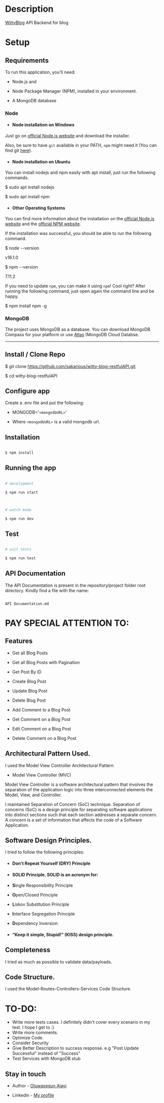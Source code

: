 # Description

[WittyBlog](https://github.com/sakarious/witty-blog-restfulAPI) API Backend for blog

# Setup

## Requirements

To run this application, you'll need:

- Node.js and

- Node Package Manager (NPM), installed in your environment.

- A MongoDB database

### Node

- #### Node installation on Windows

Just go on [official Node.js website](https://nodejs.org/) and download the installer.

Also, be sure to have `git` available in your PATH, `npm` might need it (You can find git [here](https://git-scm.com/)).

- #### Node installation on Ubuntu

You can install nodejs and npm easily with apt install, just run the following commands.

$ sudo apt install nodejs

$ sudo apt install npm

- #### Other Operating Systems

You can find more information about the installation on the [official Node.js website](https://nodejs.org/) and the [official NPM website](https://npmjs.org/).

If the installation was successful, you should be able to run the following command.

$ node --version

v16.1.0

$ npm --version

7.11.2

If you need to update `npm`, you can make it using `npm`! Cool right? After running the following command, just open again the command line and be happy.

$ npm install npm -g

### MongoDB

The project uses MongoDB as a database. You can download MongoDB Compass for your platform or use [Atlas](https://www.mongodb.com/cloud/atlas/signup) (MongoDB Cloud Databse.

---

## Install / Clone Repo

$ git clone https://github.com/sakarious/witty-blog-restfulAPI.git

$ cd witty-blog-restfulAPI

## Configure app

Create a .env file and put the following:

- MONGODB='`<mongodbURL>`'

- Where `<mongodbURL>` is a valid mongodb url.

## Installation

```bash

$ npm install

```

## Running the app

```bash

# development

$ npm run start



# watch mode

$ npm run dev

```

## Test

```bash

# unit tests

$ npm run test

```

## API Documentation

The API Documentation is present in the repository/project folder root directory. Kindly find a file with the name:

```

API Documentation.md

```

# PAY SPECIAL ATTENTION TO:

## Features

- Get all Blog Posts

- Get all Blog Posts with Pagination

- Get Post By ID

- Create Blog Post

- Update Blog Post

- Delete Blog Post

- Add Comment to a Blog Post

- Get Comment on a Blog Post

- Edit Comment on a Blog Post

- Delete Comment on a Blog Post

## Architectural Pattern Used.

I used the Model View Controller Architectural Pattern

- Model View Controller (MVC)

Model View Controller is a software architectural pattern that involves the separation of the application logic into three interconnected elements the Model, View, and Controller.

I maintained Separation of Concern (SoC) technique. Separation of concerns (SoC) is a design principle for separating software applications into distinct sections such that each section addresses a separate concern. A concern is a set of information that affects the code of a Software Application.

## Software Design Principles.

I tried to follow the following principles:

- #### Don't Repeat Yourself (DRY) Principle

- #### SOLID Principle. SOLID is an acronym for:

- **S**ingle Responsibility Principle

- **O**pen/Closed Principle

- **L**iskov Substitution Principle

- **I**nterface Segregation Principle

- **D**ependency Inversion

- #### “Keep it simple, Stupid!” (KISS) design principle.

## Completeness

I tried as much as possible to validate data/payloads.

## Code Structure.

I used the Model-Routes-Controllers-Services Code Structure.

# TO-DO:

- Write more tests cases. I definitely didn't cover every scenario in my test. I hope I get to :)
- Write more comments.
- Optimize Code.
- Consider Security
- Give Better Description to success response. e.g "Post Update Successful" instead of "Success"
- Test Services with MongoDB stub

## Stay in touch

- Author - [Oluwasegun Ajayi](https://github.com/sakarious)

- Linkedin - [My profile](https://www.linkedin.com/in/oluwasegun-ajayi-0b16b0186/)
